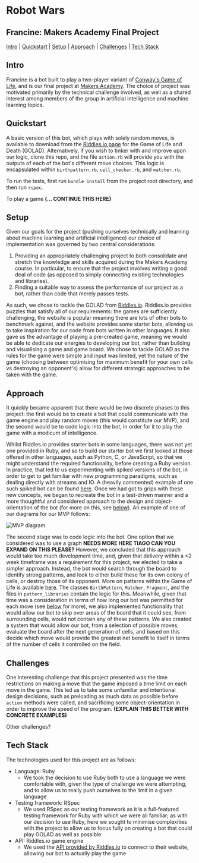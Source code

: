 # Robot Wars
## Francine: Makers Academy Final Project

[Intro](#intro) | [Quickstart](#quickstart) | [Setup](#setup) | [Approach](#approach) | [Challenges](#challenges) | [Tech Stack](#tech-stack)

## Intro
Francine is a bot built to play a two-player variant of [Conway's Game of Life](https://en.wikipedia.org/wiki/Conway%27s_Game_of_Life), and is our final project at [Makers Academy](http://www.makersacademy.com/).
The choice of project was motivated primarily by the technical challenge involved, as well as a shared interest among members of the group in artificial intelligence and machine learning topics.


## Quickstart

A basic version of this bot, which plays with solely random moves, is available to download from the [Riddles.io page](**LINK**) for the Game of Life and Death (GOLAD). Alternatively, if you wish to tinker with and improve upon our logic, clone this repo, and the file `action.rb` will provide you with the outputs of each of the bot's different move choices. This logic is encapsulated within `birthpattern.rb`, `cell_checker.rb`, and `matcher.rb`.

To run the tests, first run `bundle install` from the project root directory, and then run `rspec`.

To play a game **(... CONTINUE THIS HERE)**



## Setup
Given our goals for the project (pushing ourselves technically and learning about machine learning and artificial intelligence) our choice of implementation was governed by two central considerations:
  1. Providing an appropriately challenging project to both consolidate and stretch the knowledge and skills acquired during the Makers Academy course. In particular, to ensure that the project involves writing a good deal of code (as opposed to simply connecting existing technologies and libraries).
  2. Finding a suitable way to assess the performance of our project as a bot, rather than code that merely passes tests.

As such, we chose to tackle the GOLAD from [Riddles.io](https://www.riddles.io/). Riddles.io provides puzzles that satisfy all of our requirements: the games are sufficiently challenging, the website is popular meaning there are lots of other bots to benchmark against, and the website provides some starter bots, allowing us to take inspiration for our code from bots written in other languages. It also gave us the advantage of playing a pre-created game, meaning we would be able to dedicate our energies to developing our bot, rather than building and visualising a game and game board. We chose to tackle GOLAD as the rules for the game were simple and input was limited, yet the nature of the game (choosing between optimising for maximum benefit for your own cells vs destroying an opponent's) allow for different strategic approaches to be taken with the game.


## Approach

It quickly became apparent that there would be two discrete phases to this project: the first would be to create a bot that could communicate with the game engine and play random moves (this would constitute our MVP), and the second would be to code logic into the bot, in order for it to play the game with a modicum of intelligence.

Whilst Riddles.io provides starter bots in some languages, there was not yet one provided in Ruby, and so to build our starter bot we first looked at those offered in other languages, such as Python, C, or JavaScript, so that we might understand the required functionality, before creating a Ruby version. In practice, that led to us experimenting with spiked versions of the bot, in order to get to get familiar with new programming paradigms, such as dealing directly with streams and IO. A (heavily commented) example of one such spiked bot can be found [here](https://github.com/RobertClayton/ml-bot-prototype). Once we had got to grips with these new concepts, we began to recreate the bot in a test-driven manner and a more thoughtful and considered approach to the design and object-orientation of the bot (for more on this, see [below](#challenges)). An example of one of our diagrams for our MVP follows:

![MVP  diagram](/readme_images/robot-wars-diagram.jpg)


The second stage was to code logic into the bot. One option that we considered was to use a graph **NEEDS MORE HERE TIAGO CAN YOU EXPAND ON THIS PLEASE?** However, we concluded that this approach would take too much development time, and, given that delivery within a <2 week timeframe was a requirement for this project, we elected to take a simpler approach. Instead, the bot would search through the board to identify strong patterns, and look to either build these for its own colony of cells, or destroy those of its opponent. More on patterns within the Game of Life is available [here](http://www.math.cornell.edu/~lipa/mec/lesson6.html). The classes `BirthPattern`, `Matcher`, `Fragment`, and the files in `pattern_libraries` contain the logic for this. Meanwhile, given that time was a consideration in terms of how long our bot was permitted for each move (see [below](#challenges) for more), we also implemented functionality that would allow our bot to skip over areas of the board that it could see, from surrounding cells, would not contain any of these patterns. We also created a system that would allow our bot, from a selection of possible moves, evaluate the board after the next generation of cells, and based on this decide which move would provide the greatest net benefit to itself in terms of the number of cells it controlled on the field.


## Challenges

One interesting challenge that this project presented was the time restrictions on making a move that the game imposed a time limit on each move in the game. This led us to take some unfamiliar and intentional design decisions, such as preloading as much data as possible before `action` methods were called, and sacrificing some object-orientation in order to improve the speed of the program. **(EXPLAIN THIS BETTER WITH CONCRETE EXAMPLES)**

Other challenges?


## Tech Stack
The technologies used for this project are as follows:
- Language: Ruby
  - We took the decision to use Ruby both to use a language we were comfortable with, given the type of challenge we were attempting, and to allow us to really push ourselves to the limit in a given language
- Testing framework: RSpec
  - We used RSpec as our testing framework as it is a full-featured testing framework for Ruby with which we were all familiar; as with our decision to use Ruby, here we sought to minimise complexities with the project to allow us to focus fully on creating a bot that could play GOLAD as well as possible
- API: Riddles.io game engine
  - We used the [API provided by Riddles.io](**LINK**) to connect to their website, allowing our bot to actually play the game
